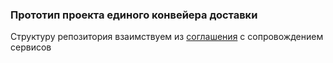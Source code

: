 ### Прототип проекта единого конвейера доставки

Структуру репозитория взаимствуем из [соглашения](https://wiki.corp.dev.vtb/pages/viewpage.action?pageId=300864588) с сопровождением сервисов 